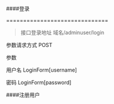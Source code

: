 ####登录

==============================
>接口登录地址  域名/adminuser/login

参数请求方式 POST

参数  

用户名 LoginForm[username]

密码   LoginForm[password]


####注册用户